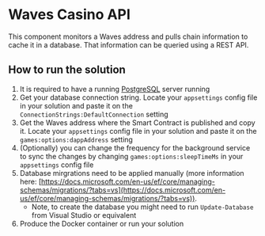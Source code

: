 # Waves Casino API

This component monitors a Waves address and pulls chain information to cache it in a database. That information can be queried using a REST API.

## How to run the solution
1. It is required to have a running [PostgreSQL](https://www.postgresql.org/) server running
1. Get your database connection string. Locate your `appsettings` config file in your solution and paste it on the `ConnectionStrings:DefaultConnection` setting
1. Get the Waves address where the Smart Contract is published and copy it. Locate your `appsettings` config file in your solution and paste it on the `games:options:dappAddress` setting
1. (Optionally) you can change the frequency for the background service to sync the changes by changing `games:options:sleepTimeMs` in your `appsettings` config file
1. Database mirgrations need to be applied manually (more information here: [https://docs.microsoft.com/en-us/ef/core/managing-schemas/migrations/?tabs=vs](https://docs.microsoft.com/en-us/ef/core/managing-schemas/migrations/?tabs=vs)).
    - Note, to create the database you might need to run `Update-Database` from Visual Studio or equivalent
1. Produce the Docker container or run your solution
